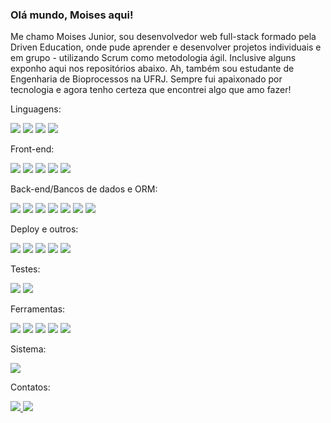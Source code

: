 <h3>Olá mundo, Moises aqui!</h3>

<p>
Me chamo Moises Junior, sou desenvolvedor web full-stack formado pela Driven Education, onde pude aprender e desenvolver projetos individuais e em grupo - utilizando Scrum como metodologia ágil. Inclusive alguns exponho aqui nos repositórios abaixo.
Ah, também sou estudante de Engenharia de Bioprocessos na UFRJ. Sempre fui apaixonado por tecnologia e agora tenho certeza que encontrei algo que amo fazer!
</p>

Linguagens:
<p>
    <img src="https://img.shields.io/badge/HTML5-E34F26?style=plastic&logo=html5&logoColor=white">
    <img src="https://img.shields.io/badge/CSS3-1572B6?style=plastic&logo=css3&logoColor=white">
    <img src="https://img.shields.io/badge/JavaScript-323330?style=plastic&logo=javascript&logoColor=F7DF1E">
    <img src="https://img.shields.io/badge/TypeScript-3178C6?style=plastic&logo=TypeScript&logoColor=white">
</p>

Front-end:
<p>
    <img src="https://img.shields.io/badge/React-61DAFB?style=plastic&logo=React&logoColor=white">
    <img src="https://img.shields.io/badge/React_Router-CA4245?style=plastic&logo=react-router&logoColor=white">
    <img src="https://img.shields.io/badge/styledcomponents-DB7093?style=plastic&logo=styled-components&logoColor=white">
    <img src="https://img.shields.io/badge/Material UI-007FFF?style=plastic&logo=MUI&logoColor=white">
    <img src="https://img.shields.io/badge/Vite-B73BFE?style=plastic&logo=vite&logoColor=FFD62E">
</p>

Back-end/Bancos de dados e ORM:
<p>
    <img src="https://img.shields.io/badge/Node.js-339933?style=plastic&logo=node.js&logoColor=white">
    <img src="https://img.shields.io/badge/Express.js-000000?style=plastic&logo=express&logoColor=white">
    <img src="https://img.shields.io/badge/JWT-000000?style=plastic&logo=JSON%20web%20tokens&logoColor=white">
    <img src="https://img.shields.io/badge/PostgreSQL-4169E1?style=plastic&logo=PostgreSQL&logoColor=white">
    <img src="https://img.shields.io/badge/MongoDB-47A248?style=plastic&logo=MongoDB&logoColor=white">
    <img src="https://img.shields.io/badge/Redis-DC382D?style=plastic&logo=redis&logoColor=white">
    <img src="https://img.shields.io/badge/Prisma-2D3748?style=plastic&logo=Prisma&logoColor=white">
</p>

Deploy e outros: 
<p>
    <img src="https://img.shields.io/badge/Vercel-000000?style=plastic&logo=vercel&logoColor=white">
    <img src="https://img.shields.io/badge/Heroku-430098?style=plastic&logo=heroku&logoColor=white">
    <img src="https://img.shields.io/badge/AWS-232F3E?style=plastic&logo=amazon aws&logoColor=white">
    <img src="https://img.shields.io/badge/Docker-2496ED?style=plastic&logo=Docker&logoColor=white">
    <img src="https://img.shields.io/badge/npm-CB3837?style=plastic&logo=npm&logoColor=white">
</p>

Testes:
<p>
    <img src="https://img.shields.io/badge/Cypress-17202C?style=plastic&logo=cypress&logoColor=white">
    <img src="https://img.shields.io/badge/Jest-C21325?style=plastic&logo=jest&logoColor=white">
</p>
    
Ferramentas:
<p>
    <img src="https://img.shields.io/badge/Git-F05032?style=plastic&logo=git&logoColor=white">
    <img src="https://img.shields.io/badge/CI/CD-2088FF?style=plastic&logo=GitHub Actions&logoColor=white">
    <img src="https://img.shields.io/badge/VSCode-007ACC?style=plastic&logo=visualstudiocode&logoColor=white">
    <img src="https://img.shields.io/badge/Trello-0052CC?style=plastic&logo=Trello&logoColor=white">
    <img src="https://img.shields.io/badge/Slack-4A154B?style=plastic&logo=Slack&logoColor=white">
</p>

Sistema: 
<p>
    <img src="https://img.shields.io/badge/Linux (Ubuntu)-E95420?style=plastic&logo=Ubuntu&logoColor=white">
</p>

Contatos:
<p>
    <a href="mailto:mdeosjr@gmail.com" 
       alt="Gmail"
       target="blank"
    />
    <img src="https://img.shields.io/badge/-Gmail-red?style=plastic&logo=Gmail&logoColor=white" />
    <a href="https://www.linkedin.com/in/moisesjr/" 
       alt="LinkedIn"
       target="blank"
    />
    <img src="https://img.shields.io/badge/LinkedIn-0A66C2?style=plastic&logo=LinkedIn&logoColor=white" />
</p>

